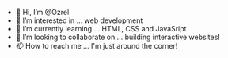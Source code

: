- 👋 Hi, I’m @Ozrel
- 👀 I’m interested in ... web development
- 🌱 I’m currently learning ... HTML, CSS and JavaSript
- 💞️ I’m looking to collaborate on ... building interactive websites!
- 📫 How to reach me ... I'm just around the corner!

<!---
Ozrel/Ozrel is a ✨ special ✨ repository because its `README.md` (this file) appears on your GitHub profile.
You can click the Preview link to take a look at your changes.
--->
